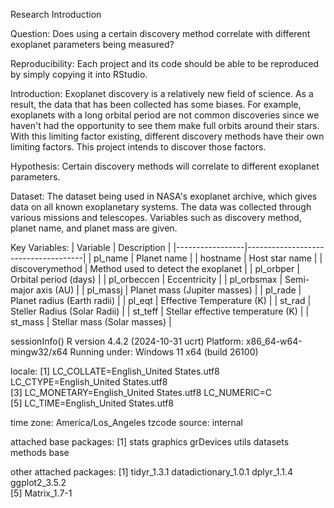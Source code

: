 Research Introduction

Question: Does using a certain discovery method correlate with different exoplanet parameters being measured?

Reproducibility: Each project and its code should be able to be reproduced by simply copying it into RStudio.

Introduction: Exoplanet discovery is a relatively new field of science. As a result, the data that has been collected has some biases. For example, exoplanets with a long orbital period are not common discoveries since we haven't had the opportunity to see them make full orbits around their stars. With this limiting factor existing, different discovery methods have their own limiting factors. This project intends to discover those factors.

Hypothesis: Certain discovery methods will correlate to different exoplanet parameters.

Dataset: The dataset being used in NASA's exoplanet archive, which gives data on all known exoplanetary systems. The data was collected through various missions and telescopes. Variables such as discovery method, planet name, and planet mass are given.

Key Variables: 
| Variable        | Description                         |
|-----------------|-------------------------------------|
| pl_name         | Planet name                         |
| hostname        | Host star name                      |
| discoverymethod | Method used to detect the exoplanet |
| pl_orbper       | Orbital period (days)               |
| pl_orbeccen     | Eccentricity                        |
| pl_orbsmax      | Semi-major axis (AU)                |
| pl_massj        | Planet mass (Jupiter masses)        |
| pl_rade         | Planet radius (Earth radii)         |
| pl_eqt          | Effective Temperature (K)           |
| st_rad          | Steller Radius (Solar Radii)        |
| st_teff         | Stellar effective temperature (K)   |
| st_mass         | Stellar mass (Solar masses)         |

sessionInfo()
R version 4.4.2 (2024-10-31 ucrt)
Platform: x86_64-w64-mingw32/x64
Running under: Windows 11 x64 (build 26100)

locale:
[1] LC_COLLATE=English_United States.utf8  LC_CTYPE=English_United States.utf8   
[3] LC_MONETARY=English_United States.utf8 LC_NUMERIC=C                          
[5] LC_TIME=English_United States.utf8    

time zone: America/Los_Angeles
tzcode source: internal

attached base packages:
[1] stats     graphics  grDevices utils     datasets  methods   base     

other attached packages:
[1] tidyr_1.3.1          datadictionary_1.0.1 dplyr_1.1.4          ggplot2_3.5.2       
[5] Matrix_1.7-1 
